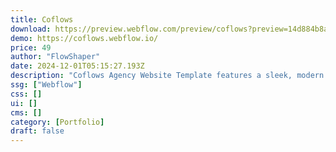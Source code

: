 ```yaml
---
title: Coflows
download: https://preview.webflow.com/preview/coflows?preview=14d884b8a4f8cf84cb542ab5d3131122
demo: https://coflows.webflow.io/
price: 49
author: "FlowShaper"
date: 2024-12-01T05:15:27.193Z
description: "Coflows Agency Website Template features a sleek, modern design tailored for creative agencies. Showcasing services, team members, and portfolios, this template ensures a professional online presence with customizable layouts, responsive de"
ssg: ["Webflow"]
css: []
ui: []
cms: []
category: [Portfolio]
draft: false
---
```

